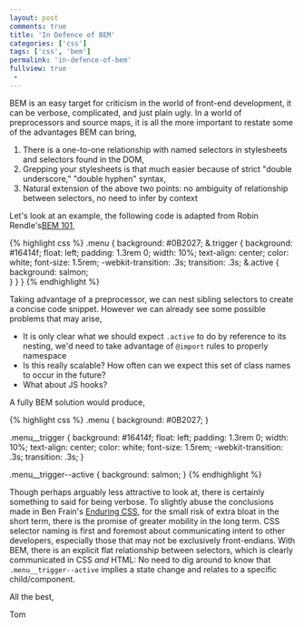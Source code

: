 ```yaml
---
layout: post
comments: true
title: 'In Defence of BEM'
categories: ['css']
tags: ['css', 'bem']
permalink: 'in-defence-of-bem'
fullview: true
 -
---
```


BEM is an easy target for criticism in the world of front-end development, it can be verbose, complicated, and just plain ugly. In a world of preprocessors and source maps, it is all the more important to restate some of the advantages BEM can bring,

1. There is a one-to-one relationship with named selectors in stylesheets and selectors found in the DOM,
2. Grepping your stylesheets is that much easier because of strict "double underscore," "double hyphen" syntax,
3. Natural extension of the above two points: no ambiguity of relationship between selectors, no need to infer by context

Let's look at an example, the following code is adapted from Robin Rendle's[BEM 101](https://css-tricks.com/bem-101/),

{% highlight css %}
.menu {
  background: #0B2027;
  &.trigger {
    background: #16414f;
    float: left;
    padding: 1.3rem 0;
    width: 10%;
    text-align: center;
    color: white;
    font-size: 1.5rem;
    -webkit-transition: .3s;
            transition: .3s;
    &.active {
      background: salmon;  
    }
  }
}
{% endhighlight %}

Taking advantage of a preprocessor, we can nest sibling selectors to create a concise code snippet. However we can already see some possible problems that may arise,

* It is only clear what we should expect `.active` to do by reference to its nesting, we'd need to take advantage of `@import` rules to properly namespace
* Is this really scalable? How often can we expect this set of class names to occur in the future?
* What about JS hooks?

A fully BEM solution would produce,

{% highlight css %}
.menu {
  background: #0B2027;
}

.menu__trigger {
  background: #16414f;
  float: left;
  padding: 1.3rem 0;
  width: 10%;
  text-align: center;
  color: white;
  font-size: 1.5rem;
  -webkit-transition: .3s;
          transition: .3s;
}

.menu__trigger--active {
  background: salmon;
}
{% endhighlight %}

Though perhaps arguably less attractive to look at, there is certainly something to said for being verbose. To slightly abuse the conclusions made in Ben Frain's [Enduring CSS](http://benfrain.com/enduring-css-writing-style-sheets-rapidly-changing-long-lived-projects/), for the small risk of extra bloat in the short term, there is the promise of greater mobility in the long term. CSS selector naming is first and foremost about communicating intent to other developers, especially those that may not be exclusively front-endians. With BEM, there is an explicit flat relationship between selectors, which is clearly communicated in CSS *and* HTML: No need to dig around to know that `.menu__trigger--active` implies a state change and relates to a specific child/component.

All the best,

Tom
